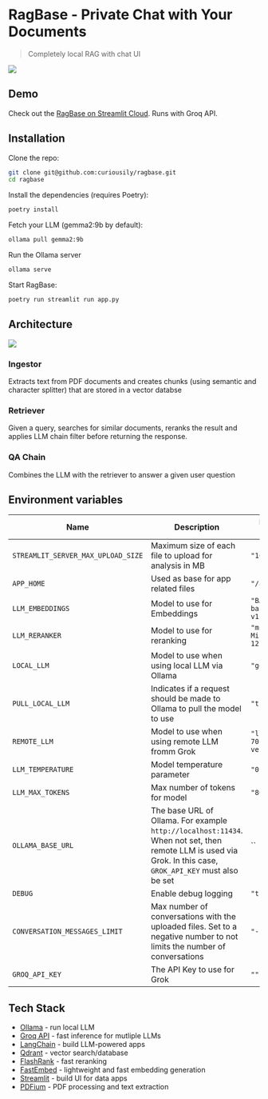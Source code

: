 # RagBase - Private Chat with Your Documents

> Completely local RAG with chat UI

<a href="https://www.mlexpert.io/bootcamp" target="_blank">
  <img src="https://raw.githubusercontent.com/curiousily/ragbase/master/.github/ui.png">
</a>

## Demo

Check out the [RagBase on Streamlit Cloud](https://ragbase.streamlit.app/). Runs with Groq API.

## Installation

Clone the repo:

```sh
git clone git@github.com:curiousily/ragbase.git
cd ragbase
```

Install the dependencies (requires Poetry):

```sh
poetry install
```

Fetch your LLM (gemma2:9b by default):

```sh
ollama pull gemma2:9b
```

Run the Ollama server

```sh
ollama serve
```

Start RagBase:

```sh
poetry run streamlit run app.py
```

## Architecture

<a href="https://www.mlexpert.io/bootcamp" target="_blank">
  <img src="https://raw.githubusercontent.com/curiousily/ragbase/master/.github/architecture.png">
</a>

### Ingestor

Extracts text from PDF documents and creates chunks (using semantic and character splitter) that are stored in a vector databse

### Retriever

Given a query, searches for similar documents, reranks the result and applies LLM chain filter before returning the response.

### QA Chain

Combines the LLM with the retriever to answer a given user question

## Environment variables
| Name | Description | Default value |
| ---- |------------ | --------------|
| `STREAMLIT_SERVER_MAX_UPLOAD_SIZE` | Maximum size of each file to upload for analysis in MB | `"10"` |
| `APP_HOME` | Used as base for app related files | `"/app"` |
| `LLM_EMBEDDINGS` | Model to use for Embeddings | `"BAAI/bge-base-en-v1.5"` |
| `LLM_RERANKER` | Model to use for reranking | `"ms-marco-MiniLM-L-12-v2"` |
| `LOCAL_LLM` | Model to use when using local LLM via Ollama | `"gemma2:9b"` |
| `PULL_LOCAL_LLM` | Indicates if a request should be made to Ollama to pull the model to use | `"true"` |
| `REMOTE_LLM` | Model to use when using remote LLM fromm Grok | `"llama-3.1-70b-versatile"` |
| `LLM_TEMPERATURE` | Model temperature parameter | `"0.0"` |
| `LLM_MAX_TOKENS` | Max number of tokens for model | `"8000"` |
| `OLLAMA_BASE_URL` | The base URL of Ollama. For example `http://localhost:11434`. When not set, then remote LLM is used via Grok. In this case, `GROK_API_KEY` must also be set | `` |
| `DEBUG` | Enable debug logging | `"true"` |
| `CONVERSATION_MESSAGES_LIMIT` | Max number of conversations with the uploaded files. Set to a negative number to not limits the number of conversations | `"-1"` |
| `GROQ_API_KEY` | The API Key to use for Grok | `""` |

## Tech Stack

- [Ollama](https://ollama.com/) - run local LLM
- [Groq API](https://groq.com/) - fast inference for mutliple LLMs
- [LangChain](https://www.langchain.com/) - build LLM-powered apps
- [Qdrant](https://qdrant.tech/) - vector search/database
- [FlashRank](https://github.com/PrithivirajDamodaran/FlashRank) - fast reranking
- [FastEmbed](https://qdrant.github.io/fastembed/) - lightweight and fast embedding generation
- [Streamlit](https://streamlit.io/) - build UI for data apps
- [PDFium](https://pdfium.googlesource.com/pdfium/) - PDF processing and text extraction
